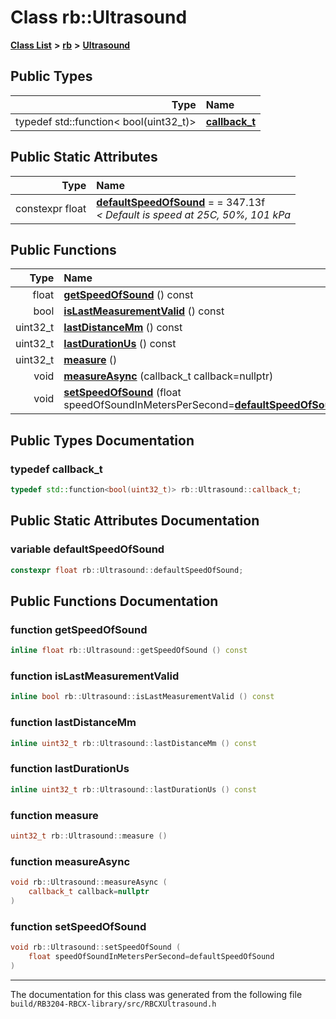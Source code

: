 
# Class rb::Ultrasound


[**Class List**](annotated.md) **>** [**rb**](namespacerb.md) **>** [**Ultrasound**](classrb_1_1Ultrasound.md)
















## Public Types

| Type | Name |
| ---: | :--- |
| typedef std::function&lt; bool(uint32\_t)&gt; | [**callback\_t**](classrb_1_1Ultrasound.md#typedef-callback-t)  <br> |



## Public Static Attributes

| Type | Name |
| ---: | :--- |
|  constexpr float | [**defaultSpeedOfSound**](classrb_1_1Ultrasound.md#variable-defaultspeedofsound)   = = 347.13f<br>_&lt; Default is speed at 25C, 50%, 101 kPa_  |

## Public Functions

| Type | Name |
| ---: | :--- |
|  float | [**getSpeedOfSound**](classrb_1_1Ultrasound.md#function-getspeedofsound) () const<br> |
|  bool | [**isLastMeasurementValid**](classrb_1_1Ultrasound.md#function-islastmeasurementvalid) () const<br> |
|  uint32\_t | [**lastDistanceMm**](classrb_1_1Ultrasound.md#function-lastdistancemm) () const<br> |
|  uint32\_t | [**lastDurationUs**](classrb_1_1Ultrasound.md#function-lastdurationus) () const<br> |
|  uint32\_t | [**measure**](classrb_1_1Ultrasound.md#function-measure) () <br> |
|  void | [**measureAsync**](classrb_1_1Ultrasound.md#function-measureasync) (callback\_t callback=nullptr) <br> |
|  void | [**setSpeedOfSound**](classrb_1_1Ultrasound.md#function-setspeedofsound) (float speedOfSoundInMetersPerSecond=[**defaultSpeedOfSound**](classrb_1_1Ultrasound.md#variable-defaultspeedofsound)) <br> |








## Public Types Documentation


### typedef callback\_t 


```cpp
typedef std::function<bool(uint32_t)> rb::Ultrasound::callback_t;
```


## Public Static Attributes Documentation


### variable defaultSpeedOfSound 


```cpp
constexpr float rb::Ultrasound::defaultSpeedOfSound;
```


## Public Functions Documentation


### function getSpeedOfSound 


```cpp
inline float rb::Ultrasound::getSpeedOfSound () const
```



### function isLastMeasurementValid 


```cpp
inline bool rb::Ultrasound::isLastMeasurementValid () const
```



### function lastDistanceMm 


```cpp
inline uint32_t rb::Ultrasound::lastDistanceMm () const
```



### function lastDurationUs 


```cpp
inline uint32_t rb::Ultrasound::lastDurationUs () const
```



### function measure 


```cpp
uint32_t rb::Ultrasound::measure () 
```



### function measureAsync 


```cpp
void rb::Ultrasound::measureAsync (
    callback_t callback=nullptr
) 
```



### function setSpeedOfSound 


```cpp
void rb::Ultrasound::setSpeedOfSound (
    float speedOfSoundInMetersPerSecond=defaultSpeedOfSound
) 
```



------------------------------
The documentation for this class was generated from the following file `build/RB3204-RBCX-library/src/RBCXUltrasound.h`